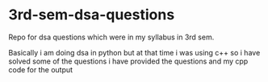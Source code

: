# 3rd-sem-dsa-questions
Repo for dsa questions which were in my syllabus in 3rd sem.

Basically i am doing dsa in python but at that time i was using c++ so i have solved some of the questions
i have provided the questions and my cpp code for the output

